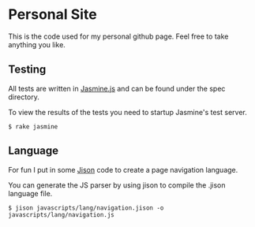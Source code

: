 # Personal Site

This is the code used for my personal github page. Feel free to take anything you like.

## Testing

All tests are written in [Jasmine.js](http://pivotal.github.com/jasmine/) and can be found under the spec directory.

To view the results of the tests you need to startup Jasmine's test server.

	$ rake jasmine

## Language

For fun I put in some [Jison](http://zaach.github.com/jison/) code to create a page navigation language.

You can generate the JS parser by using jison to compile the .jison language file.

	$ jison javascripts/lang/navigation.jison -o javascripts/lang/navigation.js
